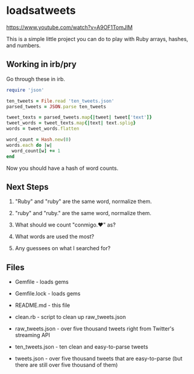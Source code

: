 loadsatweets
============

https://www.youtube.com/watch?v=A9OF1TomJlM

This is a simple little project you can do to play with Ruby arrays,
hashes, and numbers.

Working in irb/pry
------------------

Go through these in irb.

```ruby
require 'json'

ten_tweets = File.read 'ten_tweets.json'
parsed_tweets = JSON.parse ten_tweets

tweet_texts = parsed_tweets.map{|tweet| tweet['text']}
tweet_words = tweet_texts.map{|text| text.splig}
words = tweet_words.flatten

word_count = Hash.new(0)
words.each do |w|
  word_count[w] += 1
end
```

Now you should have a hash of word counts.

Next Steps
----------

1. "Ruby" and "ruby" are the same word, normalize them.

2. "ruby" and "ruby." are the same word, normalize them.

3. What should we count "conmigo.♥" as?

4. What words are used the most?

5. Any guessees on what I searched for?

Files
-----

* Gemfile - loads gems

* Gemfile.lock - loads gems

* README.md - this file

* clean.rb - script to clean up raw_tweets.json

* raw_tweets.json - over five thousand tweets right from Twitter's streaming API

* ten_tweets.json - ten clean and easy-to-parse tweets

* tweets.json - over five thousand tweets that are easy-to-parse
  (but there are still over five thousand of them)
